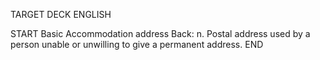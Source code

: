 TARGET DECK
ENGLISH

START
Basic
Accommodation address
Back: n. Postal address used by a person unable or unwilling to give a permanent address.
END
